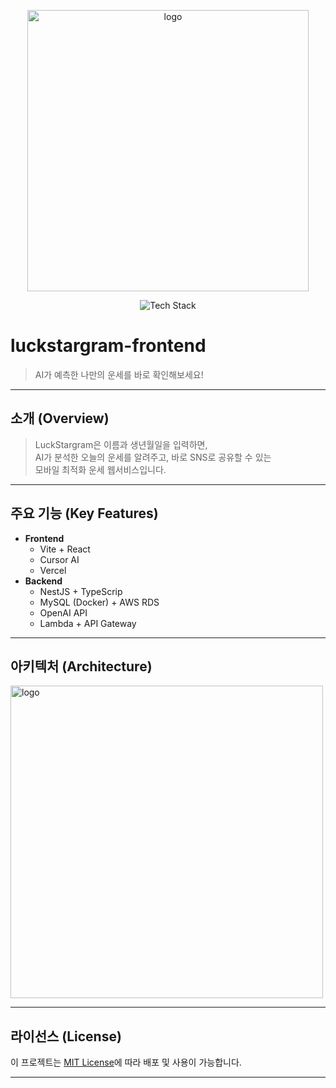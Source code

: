 <p align="center">
  <img width="450" alt="logo" src="https://github.com/user-attachments/assets/c14b85b4-0617-479c-ba2c-f4c4241db5b1"/>
</p>

<p align="center">
  <img src="https://skillicons.dev/icons?i=nestjs,ts,mysql,aws,vercel,react,vite" alt="Tech Stack" />
</p>


# luckstargram-frontend

> AI가 예측한 나만의 운세를 바로 확인해보세요!
> 
---

## 소개 (Overview)

> LuckStargram은 이름과 생년월일을 입력하면,  
> AI가 분석한 오늘의 운세를 알려주고, 바로 SNS로 공유할 수 있는  
> 모바일 최적화 운세 웹서비스입니다.

---

## 주요 기능 (Key Features)

- **Frontend**
  - Vite + React
  - Cursor AI
  - Vercel
- **Backend**
  - NestJS + TypeScrip
  - MySQL (Docker) + AWS RDS
  - OpenAI API
  - Lambda + API Gateway

---

## 아키텍처 (Architecture)

<p align="left">
  <img width="500" alt="logo" src="https://github.com/user-attachments/assets/b2c7bd8a-bf45-48d4-90b6-8869df6c668a"/>
</p>

---

## 라이선스 (License)

이 프로젝트는 [MIT License](./LICENSE)에 따라 배포 및 사용이 가능합니다.

---
